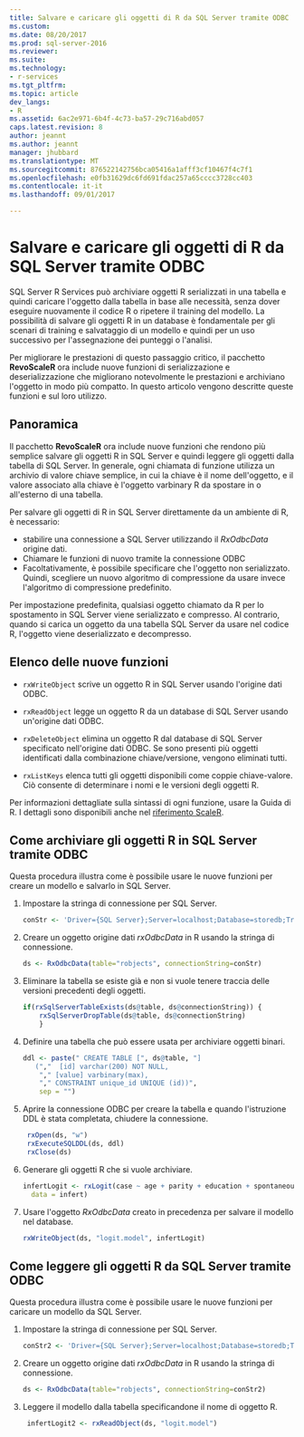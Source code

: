 ```yaml
---
title: Salvare e caricare gli oggetti di R da SQL Server tramite ODBC | Documenti Microsoft
ms.custom: 
ms.date: 08/20/2017
ms.prod: sql-server-2016
ms.reviewer: 
ms.suite: 
ms.technology:
- r-services
ms.tgt_pltfrm: 
ms.topic: article
dev_langs:
- R
ms.assetid: 6ac2e971-6b4f-4c73-ba57-29c716abd057
caps.latest.revision: 8
author: jeannt
ms.author: jeannt
manager: jhubbard
ms.translationtype: MT
ms.sourcegitcommit: 876522142756bca05416a1afff3cf10467f4c7f1
ms.openlocfilehash: e0fb31629dc6fd691fdac257a65cccc3728cc403
ms.contentlocale: it-it
ms.lasthandoff: 09/01/2017

---
```

# <a name="save-and-load-r-objects-from-sql-server-using-odbc"></a>Salvare e caricare gli oggetti di R da SQL Server tramite ODBC

SQL Server R Services può archiviare oggetti R serializzati in una tabella e quindi caricare l'oggetto dalla tabella in base alle necessità, senza dover eseguire nuovamente il codice R o ripetere il training del modello. La possibilità di salvare gli oggetti R in un database è fondamentale per gli scenari di training e salvataggio di un modello e quindi per un uso successivo per l'assegnazione dei punteggi o l'analisi.

Per migliorare le prestazioni di questo passaggio critico, il pacchetto **RevoScaleR** ora include nuove funzioni di serializzazione e deserializzazione che migliorano notevolmente le prestazioni e archiviano l'oggetto in modo più compatto. In questo articolo vengono descritte queste funzioni e sul loro utilizzo.

## <a name="overview"></a>Panoramica

Il pacchetto **RevoScaleR** ora include nuove funzioni che rendono più semplice salvare gli oggetti R in SQL Server e quindi leggere gli oggetti dalla tabella di SQL Server. In generale, ogni chiamata di funzione utilizza un archivio di valore chiave semplice, in cui la chiave è il nome dell'oggetto, e il valore associato alla chiave è l'oggetto varbinary R da spostare in o all'esterno di una tabella.

Per salvare gli oggetti di R in SQL Server direttamente da un ambiente di R, è necessario:

+ stabilire una connessione a SQL Server utilizzando il *RxOdbcData* origine dati.
+ Chiamare le funzioni di nuovo tramite la connessione ODBC
+ Facoltativamente, è possibile specificare che l'oggetto non serializzato. Quindi, scegliere un nuovo algoritmo di compressione da usare invece l'algoritmo di compressione predefinito.

Per impostazione predefinita, qualsiasi oggetto chiamato da R per lo spostamento in SQL Server viene serializzato e compresso. Al contrario, quando si carica un oggetto da una tabella SQL Server da usare nel codice R, l'oggetto viene deserializzato e decompresso.

## <a name="list-of-new-functions"></a>Elenco delle nuove funzioni

- `rxWriteObject` scrive un oggetto R in SQL Server usando l'origine dati ODBC.

- `rxReadObject` legge un oggetto R da un database di SQL Server usando un'origine dati ODBC.

- `rxDeleteObject` elimina un oggetto R dal database di SQL Server specificato nell'origine dati ODBC. Se sono presenti più oggetti identificati dalla combinazione chiave/versione, vengono eliminati tutti.

- `rxListKeys` elenca tutti gli oggetti disponibili come coppie chiave-valore. Ciò consente di determinare i nomi e le versioni degli oggetti R.

Per informazioni dettagliate sulla sintassi di ogni funzione, usare la Guida di R. I dettagli sono disponibili anche nel [riferimento ScaleR](https://docs.microsoft.com/r-server/r-reference/revoscaler/revoscaler).

## <a name="how-to-store-r-objects-in-sql-server-using-odbc"></a>Come archiviare gli oggetti R in SQL Server tramite ODBC

Questa procedura illustra come è possibile usare le nuove funzioni per creare un modello e salvarlo in SQL Server.

1. Impostare la stringa di connessione per SQL Server.
   ```R
   conStr <- 'Driver={SQL Server};Server=localhost;Database=storedb;Trusted_Connection=true'
   ```
2. Creare un oggetto origine dati *rxOdbcData* in R usando la stringa di connessione.
   ```R
   ds <- RxOdbcData(table="robjects", connectionString=conStr)
   ```

3. Eliminare la tabella se esiste già e non si vuole tenere traccia delle versioni precedenti degli oggetti.

   ```R
   if(rxSqlServerTableExists(ds@table, ds@connectionString)) {
       rxSqlServerDropTable(ds@table, ds@connectionString)
       }
   ```
   
4. Definire una tabella che può essere usata per archiviare oggetti binari.

   ```R
   ddl <- paste(" CREATE TABLE [", ds@table, "] 
      (","  [id] varchar(200) NOT NULL,
       "," [value] varbinary(max),
       "," CONSTRAINT unique_id UNIQUE (id))", 
       sep = "") 
   ```
5. Aprire la connessione ODBC per creare la tabella e quando l'istruzione DDL è stata completata, chiudere la connessione.

   ```R
    rxOpen(ds, "w") 
    rxExecuteSQLDDL(ds, ddl) 
    rxClose(ds)
    ```
6. Generare gli oggetti R che si vuole archiviare.

   ```R
   infertLogit <- rxLogit(case ~ age + parity + education + spontaneous + induced, 
     data = infert)
   ```
6. Usare l'oggetto *RxOdbcData* creato in precedenza per salvare il modello nel database.

   ```R
   rxWriteObject(ds, "logit.model", infertLogit)
   ```

## <a name="how-to-read-r-objects-from-sql-server-using-odbc"></a>Come leggere gli oggetti R da SQL Server tramite ODBC

Questa procedura illustra come è possibile usare le nuove funzioni per caricare un modello da SQL Server.

1. Impostare la stringa di connessione per SQL Server.

   ```R
   conStr2 <- 'Driver={SQL Server};Server=localhost;Database=storedb;Trusted_Connection=true'
   ```
2. Creare un oggetto origine dati *rxOdbcData* in R usando la stringa di connessione.

   ```R
   ds <- RxOdbcData(table="robjects", connectionString=conStr2)
   ```
3. Leggere il modello dalla tabella specificandone il nome di oggetto R.

   ```R
    infertLogit2 <- rxReadObject(ds, "logit.model")
   ```

